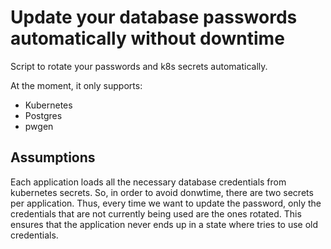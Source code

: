 # Update your database passwords automatically without downtime

Script to rotate your passwords and k8s secrets automatically.

At the moment, it only supports:
+ Kubernetes
+ Postgres
+ pwgen

## Assumptions

Each application loads all the necessary database credentials from kubernetes secrets.
So, in order to avoid donwtime, there are two secrets per application. Thus, every time
we want to update the password, only the credentials that are not currently being used
are the ones rotated. This ensures that the application never ends up in a state where
tries to use old credentials.

